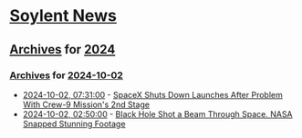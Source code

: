 # [Soylent News](../../../README.md)

## [Archives](../../index.md) for [2024](../index.md)

### [Archives](../../index.md) for [2024-10-02](index.md)

* [2024-10-02, 07:31:00](https://soylentnews.org/article.pl?sid=24/10/01/1222236&from=rss) - [SpaceX Shuts Down Launches After Problem With Crew-9 Mission's 2nd Stage](https://soylentnews.org/article.pl?sid=24/10/01/1222236&from=rss)
* [2024-10-02, 02:50:00](https://soylentnews.org/article.pl?sid=24/10/01/1216204&from=rss) - [Black Hole Shot a Beam Through Space. NASA Snapped Stunning Footage](https://soylentnews.org/article.pl?sid=24/10/01/1216204&from=rss)
